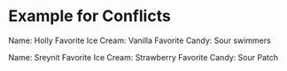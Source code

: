 # Example for Conflicts

Name:  Holly
Favorite Ice Cream:  Vanilla
Favorite Candy:  Sour swimmers

Name: Sreynit
Favorite Ice Cream: Strawberry
Favorite Candy: Sour Patch

